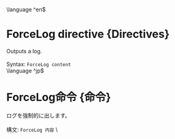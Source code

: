 \language ^en$
# ForceLog directive {Directives}
Outputs a log. \
\
Syntax: `ForceLog content` \
\language ^jp$
# ForceLog命令 {命令}
ログを強制的に出します。\
\
構文: `ForceLog 内容` \
